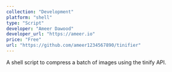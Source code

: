 ```yaml
---
collection: "Development"
platform: "shell"
type: "Script"
developer: "Ameer Dawood"
developer_url: "https://ameer.io"
price: "Free"
url: "https://github.com/ameer1234567890/tinifier"
---
```


A shell script to compress a batch of images using the tinify API.
